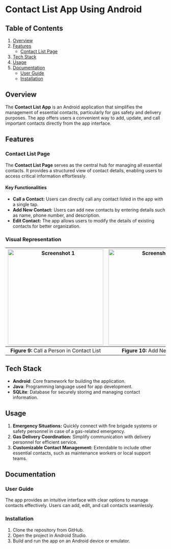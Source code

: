 # Contact List App Using Android

## Table of Contents
1. [Overview](#overview)
2. [Features](#features)
   - [Contact List Page](#contact-list-page)
3. [Tech Stack](#tech-stack)
4. [Usage](#usage)
5. [Documentation](#documentation)
   - [User Guide](#user-guide)
   - [Installation](#installation)

## Overview
The **Contact List App** is an Android application that simplifies the management of essential contacts, particularly for gas safety and delivery purposes. The app offers users a convenient way to add, update, and call important contacts directly from the app interface.

## Features

### Contact List Page
The **Contact List Page** serves as the central hub for managing all essential contacts. It provides a structured view of contact details, enabling users to access critical information effortlessly.

#### Key Functionalities
- **Call a Contact:** Users can directly call any contact listed in the app with a single tap.
- **Add New Contact:** Users can add new contacts by entering details such as name, phone number, and description.
- **Edit Contact:** The app allows users to modify the details of existing contacts for better organization.

### Visual Representation
| <img src="https://github.com/user-attachments/assets/74490251-1951-4a63-996d-c99e6e2dc318" alt="Screenshot 1" width="300" /> | <img src="https://github.com/user-attachments/assets/73d18188-f0ff-414b-a014-a55703dc8600" alt="Screenshot 2" width="300" /> | <img src="https://github.com/user-attachments/assets/99794fc3-823b-4344-9209-f39377230a73" alt="Screenshot 3" width="300" /> |
|:--:|:--:|:--:|
| **Figure 9:** Call a Person in Contact List | **Figure 10:** Add New Contact | **Figure 11:** Edit Contact |

## Tech Stack
- **Android**: Core framework for building the application.
- **Java**: Programming language used for app development.
- **SQLite**: Database for securely storing and managing contact information.

## Usage
1. **Emergency Situations:** Quickly connect with fire brigade systems or safety personnel in case of a gas-related emergency.
2. **Gas Delivery Coordination:** Simplify communication with delivery personnel for efficient service.
3. **Customizable Contact Management:** Extendable to include other essential contacts, such as maintenance workers or local support teams.

## Documentation

### User Guide
The app provides an intuitive interface with clear options to manage contacts effectively. Users can add, edit, and call contacts seamlessly.

### Installation
1. Clone the repository from GitHub.
2. Open the project in Android Studio.
3. Build and run the app on an Android device or emulator.
